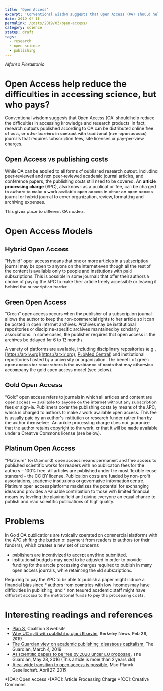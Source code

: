 ```yaml
---
title: 'Open Access'
excerpt: 'Conventional wisdom suggests that Open Access (OA) should help reduce the difficulties in accessing knowledge and research products. Let us try to understand how the available models differ one with another, and the risks and opportunities.'
date: 2019-04-15
permalink: /posts/2019/03/open-access/
category: science
status: draft
tags:
  - research
  - open science
  - publishing
---
```

*Alfonso Pierantonio*

# Open Access help reduce the difficulties in accessing science, but who pays?

Conventional wisdom suggests that Open Access (OA) should help reduce the difficulties in accessing knowledge and research products. In fact, research outputs published according to OA can be distributed online free of cost, or other barriers in contrast with traditional (non-open access) journals that requires subscription fees, site licenses or pay-per-view charges. 

## Open Access vs publishing costs

While OA can be applied to all forms of published research output, including peer-reviewed and non peer-reviewed academic journal articles, and conference papers, the publishing costs still need to be covered. An **article processing charge** (APC), also known as a publication fee, can be charged to authors to make a work available open access in either an open access journal or hybrid journal to cover organization, review, formatting and archiving expenses.

This gives place to different OA models.

# Open Access Models

## Hybrid Open Access

“Hybrid” open access means that one or more articles in a subscription journal may be open to anyone on the internet even though all the rest of the content is available only to people and institutions with paid subscriptions. This is possible in some journals that offer their authors a choice of paying the APC to make their article freely accessible or leaving it behind the subscription barrier. 

## Green Open Access

“Green” open access occurs when the publisher of a subscription journal allows the author to keep the non-commercial rights to her article so it can be posted in open internet archives.  Archives may be institutional repositories or discipline-specific archives maintained by scholarly associations. In some cases, the publisher requires that open access in the archives be delayed for 6 to 12 months.

A variety of platforms are available, including disciplinary repositories (e.g., [https://arxiv.org](https://arxiv.org), [PubMed Central](http://www.ncbi.nlm.nih.gov/pmc/)) and institutional repositories hosted by a university or organization. The benefit of green open access for researchers is the avoidance of costs that may otherwise accompany the gold open access model (see below).


## Gold Open Access

“Gold” open access refers to journals in which all articles and content are open access — available to anyone on the internet without any subscription fees or sign-in. Publishers cover the publishing costs by means of the APC, which is charged to authors to make a work available open access. This fee is usually paid by an author's institution or research funder rather than by the author themselves. An article processing charge does not guarantee that the author retains copyright to the work, or that it will be made available under a Creative Commons license (see below).

## Platinum Open Access

"Platinum" (or Diamond) open access means permanent and free access to published scientific works for readers with no publication fees for the authors – 100% free. All articles are published under the most flexible reuse standard – the CC BY license. Publication costs are funded by non-profit associations, academic institutions or governative information centre. Platinum open access platforms maximizes the potential for exchanging ideas and provides a valuable contribution to those with limited financial means by leveling the playing field and giving everyone an equal chance to publish and read scientific publications of high quality. 

# Problems

In Gold OA publications are typically operated on commercial platforms with the APC shifting the burden of payment from readers to authors (or their funders), which creates a new set of concerns: 

* publishers are incentivized to accept anything submitted,
* institutional budgets may need to be adjusted in order to provide funding for the article processing charges required to publish in many open access journals, while retainong the old subscriptions. 

Requiring to pay the APC to be able to publish a paper might induce
a financial bias since 
	* authors from countries with low incomes may have difficulties in publishing; and 
	* non tenured academic staff might have different access to the institutional funds to pay the processing costs. 

# Interesting readings and references

* [Plan S](https://www.coalition-s.org), Coalition S website 
* [Why UC split with publishing giant Elsevier](https://news.berkeley.edu/2019/02/28/why-uc-split-with-publishing-giant-elsevier/), Berkeley News, Feb 28, 2019
* [The Guardian view on academic publishing: disastrous capitalism](https://www.theguardian.com/commentisfree/2019/mar/04/the-guardian-view-on-academic-publishing-disastrous-capitalism), The Guardian, March 4, 2019
* [All scientific papers to be free by 2020 under EU proposals](https://www.theguardian.com/science/2016/may/28/eu-ministers-2020-target-free-access-scientific-papers), The Guardian, May 28, 2016 (This article is more than 2 years old)
* [Area-wide transition to open access is possible](https://www.mpg.de/9202262/area-wide-transition-open-access), Max-Planck Gesellschaft, April 27, 2015


*[OA]: Open Access
*[APC]: Article Processing Charge
*[CC]: Creative Commons






